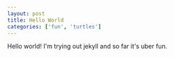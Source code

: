 ```yaml
---
layout: post
title: Hello World
categories: ['fun', 'turtles']
---
```


Hello world! I'm trying out jekyll and so far it's uber fun.
